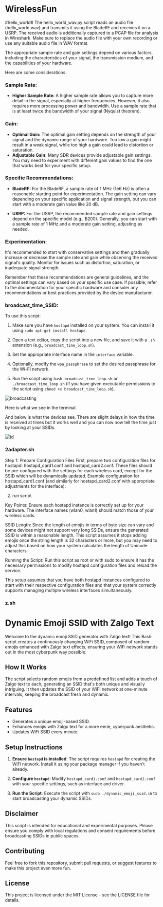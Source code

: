 # WirelessFun #

#hello_world#
The hello_world_wav.py script reads an audio file (hello_world.wav) and transmits it using the BladeRF and receives it on a USRP. The received audio is additionally captured to a PCAP file for analysis in Wireshark. Make sure to replace the audio file with your own recording or use any suitable audio file in WAV format.

The appropriate sample rate and gain settings depend on various factors, including the characteristics of your signal, the transmission medium, and the capabilities of your hardware.

Here are some considerations:

### Sample Rate:
- **Higher Sample Rate:** A higher sample rate allows you to capture more detail in the signal, especially at higher frequencies. However, it also requires more processing power and bandwidth. Use a sample rate that is at least twice the bandwidth of your signal (Nyquist theorem).

### Gain:
- **Optimal Gain:** The optimal gain setting depends on the strength of your signal and the dynamic range of your hardware. Too low a gain might result in a weak signal, while too high a gain could lead to distortion or saturation.
- **Adjustable Gain:** Many SDR devices provide adjustable gain settings. You may need to experiment with different gain values to find the one that works best for your specific setup.

### Specific Recommendations:
- **BladeRF:** For the BladeRF, a sample rate of 1 MHz (1e6 Hz) is often a reasonable starting point for experimentation. The gain setting can vary depending on your specific application and signal strength, but you can start with a moderate gain value like 20 dB.

- **USRP:** For the USRP, the recommended sample rate and gain settings depend on the specific model (e.g., B200). Generally, you can start with a sample rate of 1 MHz and a moderate gain setting, adjusting as needed.

### Experimentation:
It's recommended to start with conservative settings and then gradually increase or decrease the sample rate and gain while observing the received signal's quality. Monitor for issues such as distortion, saturation, or inadequate signal strength.

Remember that these recommendations are general guidelines, and the optimal settings can vary based on your specific use case. If possible, refer to the documentation for your specific hardware and consider any recommendations or best practices provided by the device manufacturer.

### broadcast_time_SSID:
To use this script:
1. Make sure you have `hostapd` installed on your system. You can install it using `sudo apt-get install hostapd`.

2. Open a text editor, copy the script into a new file, and save it with a `.sh` extension (e.g., `broadcast_time_loop.sh`).

3. Set the appropriate interface name in the `interface` variable.

4. Optionally, modify the `wpa_passphrase` to set the desired passphrase for the Wi-Fi network.

5. Run the script using `bash broadcast_time_loop.sh` or `./broadcast_time_loop.sh` (if you have given executable permissions to the script using `chmod +x broadcast_time_loop.sh`).

![broadcasting](https://github.com/JasonGardner-code/WirelessFun/assets/51766718/029971cf-4826-4258-8903-56725bd7f4bc)

Here is what we see in the terminal. 

And below is what the devices see. There are slight delays in how the time is received at times but it works well and you can now now tell the time just by looking at your SSIDs.

![id](https://github.com/JasonGardner-code/WirelessFun/assets/51766718/3bdbf705-86e9-479c-9357-c01aac265880)

### 2adapter.sh ###
Step 1: Prepare Configuration Files
First, prepare two configuration files for hostapd: hostapd_card1.conf and hostapd_card2.conf. These files should be pre-configured with the settings for each wireless card, except for the SSID which will be dynamically updated. Example configuration for hostapd_card1.conf (and similarly for hostapd_card2.conf with appropriate adjustments for the interface):

2. run script
   
Key Points:
Ensure each hostapd instance is correctly set up for your hardware. The interface names (wlan0, wlan1) should match those of your wireless cards.

SSID Length: Since the length of emojis in terms of byte size can vary and some devices might not support very long SSIDs, ensure the generated SSID is within a reasonable length. This script assumes it stops adding emojis once the string length is 32 characters or more, but you may need to adjust this based on how your system calculates the length of Unicode characters.

Running the Script: Run this script as root or with sudo to ensure it has the necessary permissions to modify hostapd configuration files and reload the service.

This setup assumes that you have both hostapd instances configured to start with their respective configuration files and that your system correctly supports managing multiple wireless interfaces simultaneously.


### z.sh ###

# Dynamic Emoji SSID with Zalgo Text

Welcome to the dynamic emoji SSID generator with Zalgo text! This Bash script creates a continuously changing WiFi SSID, composed of random emojis enhanced with Zalgo text effects, ensuring your WiFi network stands out in the most cyberpunk way possible.

## How It Works

The script selects random emojis from a predefined list and adds a touch of Zalgo text to each, generating an SSID that's both unique and visually intriguing. It then updates the SSID of your WiFi network at one-minute intervals, keeping the broadcast fresh and dynamic.

## Features

- Generates a unique emoji-based SSID.
- Enhances emojis with Zalgo text for a more eerie, cyberpunk aesthetic.
- Updates WiFi SSID every minute.

## Setup Instructions

1. **Ensure `hostapd` is installed**: The script requires `hostapd` for creating the WiFi network. Install it using your package manager if you haven't already.

2. **Configure `hostapd`**: Modify `hostapd_card1.conf` and `hostapd_card2.conf` with your specific settings, such as interface and driver.

3. **Run the Script**: Execute the script with `sudo ./dynamic_emoji_ssid.sh` to start broadcasting your dynamic SSIDs.


## Disclaimer

This script is intended for educational and experimental purposes. Please ensure you comply with local regulations and consent requirements before broadcasting SSIDs in public spaces.

## Contributing

Feel free to fork this repository, submit pull requests, or suggest features to make this project even more fun.

## License

This project is licensed under the MIT License - see the LICENSE file for details.
